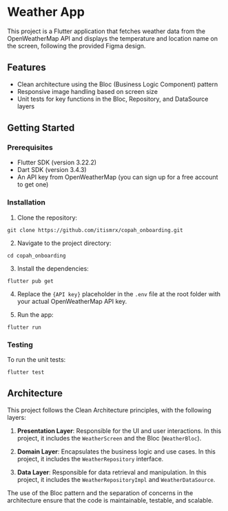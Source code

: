 # Weather App

This project is a Flutter application that fetches weather data from the OpenWeatherMap API and displays the temperature and location name on the screen, following the provided Figma design.

## Features

- Clean architecture using the Bloc (Business Logic Component) pattern
- Responsive image handling based on screen size
- Unit tests for key functions in the Bloc, Repository, and DataSource layers

## Getting Started

### Prerequisites

- Flutter SDK (version 3.22.2)
- Dart SDK (version 3.4.3)
- An API key from OpenWeatherMap (you can sign up for a free account to get one)

### Installation

1. Clone the repository:

```
git clone https://github.com/itismrx/copah_onboarding.git
```

2. Navigate to the project directory:

```
cd copah_onboarding
```

3. Install the dependencies:

```
flutter pub get
```

4. Replace the `{API key}` placeholder in the `.env` file at the root folder with your actual OpenWeatherMap API key.

5. Run the app:

```
flutter run
```

### Testing

To run the unit tests:

```
flutter test
```

## Architecture

This project follows the Clean Architecture principles, with the following layers:

1. **Presentation Layer**: Responsible for the UI and user interactions. In this project, it includes the `WeatherScreen` and the Bloc (`WeatherBloc`).

2. **Domain Layer**: Encapsulates the business logic and use cases. In this project, it includes the `WeatherRepository` interface.

3. **Data Layer**: Responsible for data retrieval and manipulation. In this project, it includes the `WeatherRepositoryImpl` and `WeatherDataSource`.

The use of the Bloc pattern and the separation of concerns in the architecture ensure that the code is maintainable, testable, and scalable.